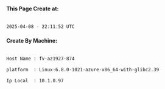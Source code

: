 
   
#### This Page Create at:

```bash

2025-04-08 - 22:11:52 UTC

```

#### Create By Machine:

```bash

Host Name : fv-az1927-874

platform  : Linux-6.8.0-1021-azure-x86_64-with-glibc2.39

Ip Local  : 10.1.0.97

```

